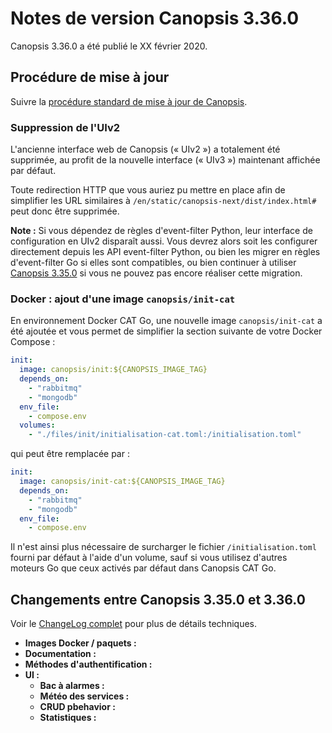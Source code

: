 # Notes de version Canopsis 3.36.0

Canopsis 3.36.0 a été publié le XX février 2020.

## Procédure de mise à jour

Suivre la [procédure standard de mise à jour de Canopsis](../guide-administration/mise-a-jour/index.md).

<!-- XXX: plutôt pour la 3.37.0 ? -->
### Suppression de l'UIv2

L'ancienne interface web de Canopsis (« UIv2 ») a totalement été supprimée, au profit de la nouvelle interface (« UIv3 ») maintenant affichée par défaut.

Toute redirection HTTP que vous auriez pu mettre en place afin de simplifier les URL similaires à `/en/static/canopsis-next/dist/index.html#` peut donc être supprimée.

**Note :** Si vous dépendez de règles d'event-filter Python, leur interface de configuration en UIv2 disparaît aussi. Vous devrez alors soit les configurer directement depuis les API event-filter Python, ou bien les migrer en règles d'event-filter Go si elles sont compatibles, ou bien continuer à utiliser [Canopsis 3.35.0](3.35.0.md) si vous ne pouvez pas encore réaliser cette migration.

### Docker : ajout d'une image `canopsis/init-cat`

En environnement Docker CAT Go, une nouvelle image `canopsis/init-cat` a été ajoutée et vous permet de simplifier la section suivante de votre Docker Compose :

```yaml
init:
  image: canopsis/init:${CANOPSIS_IMAGE_TAG}
  depends_on:
    - "rabbitmq"
    - "mongodb"
  env_file:
    - compose.env
  volumes:
    - "./files/init/initialisation-cat.toml:/initialisation.toml"
```

qui peut être remplacée par :

```yaml
init:
  image: canopsis/init-cat:${CANOPSIS_IMAGE_TAG}
  depends_on:
    - "rabbitmq"
    - "mongodb"
  env_file:
    - compose.env
```

Il n'est ainsi plus nécessaire de surcharger le fichier `/initialisation.toml` fourni par défaut à l'aide d'un volume, sauf si vous utilisez d'autres moteurs Go que ceux activés par défaut dans Canopsis CAT Go.

## Changements entre Canopsis 3.35.0 et 3.36.0

Voir le [ChangeLog complet](https://git.canopsis.net/canopsis/canopsis/blob/develop/CHANGELOG.md) pour plus de détails techniques.

*  **Images Docker / paquets :**
*  **Documentation :**
*  **Méthodes d'authentification :**
*  **UI :**
    *  **Bac à alarmes :**
    *  **Météo des services :**
    *  **CRUD pbehavior :**
    *  **Statistiques :**
